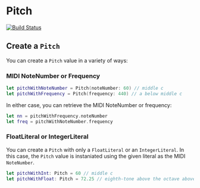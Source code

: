 # Pitch

[![Build Status](https://travis-ci.org/dn-m/Pitch.svg?branch=master)](https://travis-ci.org/dn-m/Pitch)

## Create a `Pitch`

You can create a `Pitch` value in a variety of ways:

### MIDI NoteNumber or Frequency
```Swift
let pitchWithNoteNumber = Pitch(noteNumber: 60) // middle c
let pitchWithFrequency = Pitch(frequency: 440) // a below middle c
```
In either case, you can retrieve the MIDI NoteNumber or frequency:
```Swift
let nn = pitchWithFrequency.noteNumber
let freq = pitchWithNoteNumber.frequency
```

### FloatLiteral or IntegerLiteral

You can create a `Pitch` with only a `FloatLiteral` or an `IntegerLiteral`. In this case, the `Pitch` value is instaniated using the given literal as the MIDI `NoteNumber`.

```Swift
let pitchWithInt: Pitch = 60 // middle c
let pitchWithFloat: Pitch = 72.25 // eighth-tone above the octave above middle c
```
